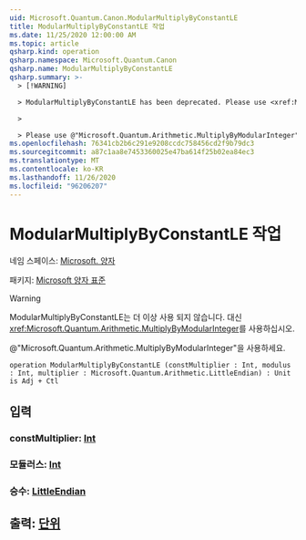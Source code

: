 ```yaml
---
uid: Microsoft.Quantum.Canon.ModularMultiplyByConstantLE
title: ModularMultiplyByConstantLE 작업
ms.date: 11/25/2020 12:00:00 AM
ms.topic: article
qsharp.kind: operation
qsharp.namespace: Microsoft.Quantum.Canon
qsharp.name: ModularMultiplyByConstantLE
qsharp.summary: >-
  > [!WARNING]

  > ModularMultiplyByConstantLE has been deprecated. Please use <xref:Microsoft.Quantum.Arithmetic.MultiplyByModularInteger> instead.

  >

  > Please use @"Microsoft.Quantum.Arithmetic.MultiplyByModularInteger".
ms.openlocfilehash: 76341cb2b6c291e9208ccdc758456cd2f9b79dc3
ms.sourcegitcommit: a87c1aa8e7453360025e47ba614f25b02ea84ec3
ms.translationtype: MT
ms.contentlocale: ko-KR
ms.lasthandoff: 11/26/2020
ms.locfileid: "96206207"
---
```

# <a name="modularmultiplybyconstantle-operation"></a>ModularMultiplyByConstantLE 작업

네임 스페이스: [Microsoft. 양자](xref:Microsoft.Quantum.Canon)

패키지: [Microsoft 양자 표준](https://nuget.org/packages/Microsoft.Quantum.Standard)


> [!WARNING]
> ModularMultiplyByConstantLE는 더 이상 사용 되지 않습니다. 대신 <xref:Microsoft.Quantum.Arithmetic.MultiplyByModularInteger>를 사용하십시오.
>
> @"Microsoft.Quantum.Arithmetic.MultiplyByModularInteger"을 사용하세요.



```qsharp
operation ModularMultiplyByConstantLE (constMultiplier : Int, modulus : Int, multiplier : Microsoft.Quantum.Arithmetic.LittleEndian) : Unit is Adj + Ctl
```


## <a name="input"></a>입력

### <a name="constmultiplier--int"></a>constMultiplier: [Int](xref:microsoft.quantum.lang-ref.int)




### <a name="modulus--int"></a>모듈러스: [Int](xref:microsoft.quantum.lang-ref.int)




### <a name="multiplier--littleendian"></a>승수: [LittleEndian](xref:Microsoft.Quantum.Arithmetic.LittleEndian)





## <a name="output--unit"></a>출력: [단위](xref:microsoft.quantum.lang-ref.unit)

